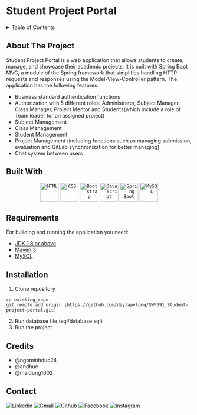 <a name="readme-top"></a>
# Student Project Portal

<!-- TABLE OF CONTENTS -->
<details>
  <summary>Table of Contents</summary>
  <ol>
    <li><a href="#about-the-project">About The Project</a></li>
    <li><a href="#built-with">Built With</a></li>
    <li><a href="#requirements">Requirements</a></li>
    <li><a href="#installation">Installation</a></li>
    <li><a href="#credits">Credits</a></li>
    <li><a href="#contact">Contact</a></li>
  </ol>
</details>

## About The Project


Student Project Portal is a web application that allows students to create, manage, and showcase their academic projects. It is built with Spring Boot MVC, a module of the Spring framework that simplifies handling HTTP requests and responses using the Model-View-Controller pattern. The application has the following features:

* Business standard authentication functions
* Authorization with 5 different roles: Administrator, Subject Manager, Class Manager, Project Mentor and Students(which include a role of Team leader for an assigned project)
* Subject Management
* Class Management
* Student Management
* Project Management (including functions such as managing submission, evaluation and GitLab synchronization for better managing)
* Chat system between users

## Built With
<div align="center">
	<code><img width="50" src="https://user-images.githubusercontent.com/25181517/192158954-f88b5814-d510-4564-b285-dff7d6400dad.png" alt="HTML" title="HTML"/></code>
	<code><img width="50" src="https://user-images.githubusercontent.com/25181517/183898674-75a4a1b1-f960-4ea9-abcb-637170a00a75.png" alt="CSS" title="CSS"/></code>
	<code><img width="50" src="https://user-images.githubusercontent.com/25181517/183898054-b3d693d4-dafb-4808-a509-bab54cf5de34.png" alt="Bootstrap" title="Bootstrap"/></code>
	<code><img width="50" src="https://user-images.githubusercontent.com/25181517/117447155-6a868a00-af3d-11eb-9cfe-245df15c9f3f.png" alt="JavaScript" title="JavaScript"/></code>
	<code><img width="50" src="https://user-images.githubusercontent.com/25181517/183891303-41f257f8-6b3d-487c-aa56-c497b880d0fb.png" alt="Spring Boot" title="Spring Boot"/></code>
	<code><img width="50" src="https://user-images.githubusercontent.com/25181517/183896128-ec99105a-ec1a-4d85-b08b-1aa1620b2046.png" alt="MySQL" title="MySQL"/></code>
</div>

## Requirements

For building and running the application you need:

- [JDK 1.8 or above](http://www.oracle.com/technetwork/java/javase/downloads/jdk8-downloads-2133151.html)
- [Maven 3](https://maven.apache.org)
- [MySQL](https://www.mysql.com/)
  
## Installation
1. Clone repository
```
cd existing_repo
git remote add origin [https://github.com/daylapvlong/SWP391_Student-project-portal.git]
```
2. Run database file (sql/database.sql)
3. Run the project

## Credits
* @ngominhduc24
* @andhuc
* @maidung1602

## Contact
<p align="left">
  <a href="https://www.linkedin.com/in/pham-long-1b3591257/"><img alt="Linkedin" title="Long Pham Linkedin" src="https://img.shields.io/badge/LinkedIn-0077B5?style=for-the-badge&logo=linkedin&logoColor=white"></a>
  <a href="mailto:phmvtlong@gmail.com"><img alt="Gmail" title="Long Pham Gmail" src="https://img.shields.io/badge/Gmail-D14836?style=for-the-badge&logo=gmail&logoColor=white"></a>
  <a href="https://github.com/daylapvlong"><img alt="Github" title="Long Pham Github" src="https://img.shields.io/badge/GitHub-100000?style=for-the-badge&logo=github&logoColor=white"></a>
  <a href="https://www.facebook.com/profile.php?id=100012864726826"><img alt="Facebook" title="Long Pham FB" src="https://img.shields.io/badge/Facebook-1877F2?style=for-the-badge&logo=facebook&logoColor=white"></a>
  <a href="https://www.instagram.com/_.longpham._/"><img alt="Instagram" title="JLong Pham Instagram" src="https://img.shields.io/badge/Instagram-E4405F?style=for-the-badge&logo=instagram&logoColor=white"></a>
</p>


